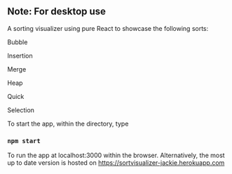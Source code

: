 ## Note: For desktop use

A sorting visualizer using pure React to showcase the following sorts:

Bubble 

Insertion 

Merge 

Heap 

Quick

Selection

To start the app, within the directory, type

### `npm start`

To run the app at localhost:3000 within the browser. Alternatively, the most up to date version is hosted on https://sortvisualizer-jackie.herokuapp.com
